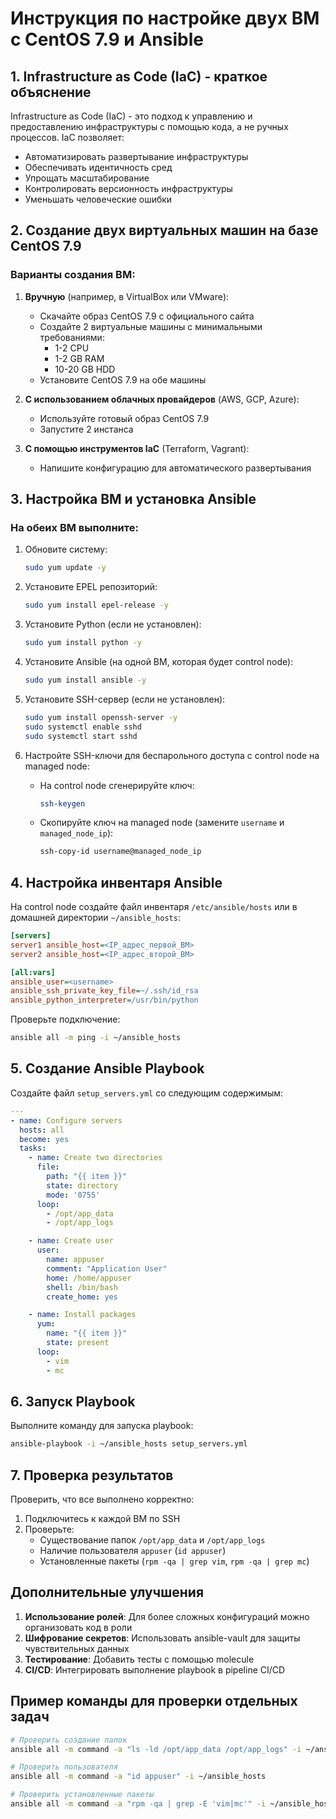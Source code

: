 # Инструкция по настройке двух ВМ с CentOS 7.9 и Ansible

## 1. Infrastructure as Code (IaC) - краткое объяснение

Infrastructure as Code (IaC) - это подход к управлению и предоставлению инфраструктуры с помощью кода, а не ручных процессов. IaC позволяет:
- Автоматизировать развертывание инфраструктуры
- Обеспечивать идентичность сред
- Упрощать масштабирование
- Контролировать версионность инфраструктуры
- Уменьшать человеческие ошибки

## 2. Создание двух виртуальных машин на базе CentOS 7.9

### Варианты создания ВМ:
1. **Вручную** (например, в VirtualBox или VMware):
   - Скачайте образ CentOS 7.9 с официального сайта
   - Создайте 2 виртуальные машины с минимальными требованиями:
     - 1-2 CPU
     - 1-2 GB RAM
     - 10-20 GB HDD
   - Установите CentOS 7.9 на обе машины

2. **С использованием облачных провайдеров** (AWS, GCP, Azure):
   - Используйте готовый образ CentOS 7.9
   - Запустите 2 инстанса

3. **С помощью инструментов IaC** (Terraform, Vagrant):
   - Напишите конфигурацию для автоматического развертывания

## 3. Настройка ВМ и установка Ansible

### На обеих ВМ выполните:

1. Обновите систему:
   ```bash
   sudo yum update -y
   ```

2. Установите EPEL репозиторий:
   ```bash
   sudo yum install epel-release -y
   ```

3. Установите Python (если не установлен):
   ```bash
   sudo yum install python -y
   ```

4. Установите Ansible (на одной ВМ, которая будет control node):
   ```bash
   sudo yum install ansible -y
   ```

5. Установите SSH-сервер (если не установлен):
   ```bash
   sudo yum install openssh-server -y
   sudo systemctl enable sshd
   sudo systemctl start sshd
   ```

6. Настройте SSH-ключи для беспарольного доступа с control node на managed node:
   - На control node сгенерируйте ключ:
     ```bash
     ssh-keygen
     ```
   - Скопируйте ключ на managed node (замените `username` и `managed_node_ip`):
     ```bash
     ssh-copy-id username@managed_node_ip
     ```

## 4. Настройка инвентаря Ansible

На control node создайте файл инвентаря `/etc/ansible/hosts` или в домашней директории `~/ansible_hosts`:

```ini
[servers]
server1 ansible_host=<IP_адрес_первой_ВМ>
server2 ansible_host=<IP_адрес_второй_ВМ>

[all:vars]
ansible_user=<username>
ansible_ssh_private_key_file=~/.ssh/id_rsa
ansible_python_interpreter=/usr/bin/python
```

Проверьте подключение:
```bash
ansible all -m ping -i ~/ansible_hosts
```

## 5. Создание Ansible Playbook

Создайте файл `setup_servers.yml` со следующим содержимым:

```yaml
---
- name: Configure servers
  hosts: all
  become: yes
  tasks:
    - name: Create two directories
      file:
        path: "{{ item }}"
        state: directory
        mode: '0755'
      loop:
        - /opt/app_data
        - /opt/app_logs

    - name: Create user
      user:
        name: appuser
        comment: "Application User"
        home: /home/appuser
        shell: /bin/bash
        create_home: yes

    - name: Install packages
      yum:
        name: "{{ item }}"
        state: present
      loop:
        - vim
        - mc
```

## 6. Запуск Playbook

Выполните команду для запуска playbook:
```bash
ansible-playbook -i ~/ansible_hosts setup_servers.yml
```

## 7. Проверка результатов

Проверить, что все выполнено корректно:
1. Подключитесь к каждой ВМ по SSH
2. Проверьте:
   - Существование папок `/opt/app_data` и `/opt/app_logs`
   - Наличие пользователя `appuser` (`id appuser`)
   - Установленные пакеты (`rpm -qa | grep vim`, `rpm -qa | grep mc`)

## Дополнительные улучшения

1. **Использование ролей**: Для более сложных конфигураций можно организовать код в роли
2. **Шифрование секретов**: Использовать ansible-vault для защиты чувствительных данных
3. **Тестирование**: Добавить тесты с помощью molecule
4. **CI/CD**: Интегрировать выполнение playbook в pipeline CI/CD

## Пример команды для проверки отдельных задач

```bash
# Проверить создание папок
ansible all -m command -a "ls -ld /opt/app_data /opt/app_logs" -i ~/ansible_hosts

# Проверить пользователя
ansible all -m command -a "id appuser" -i ~/ansible_hosts

# Проверить установленные пакеты
ansible all -m command -a "rpm -qa | grep -E 'vim|mc'" -i ~/ansible_hosts
```